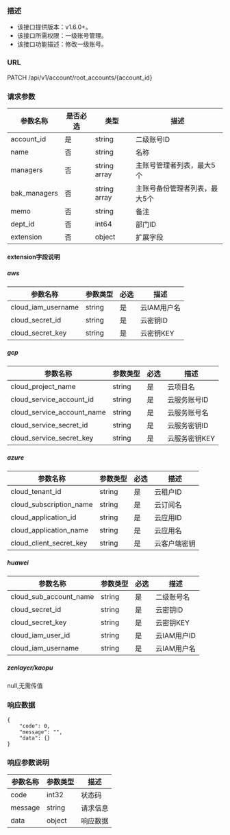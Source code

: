 ### 描述

- 该接口提供版本：v1.6.0+。
- 该接口所需权限：一级账号管理。
- 该接口功能描述：修改一级账号。

### URL

PATCH /api/v1/account/root_accounts/{account_id}

### 请求参数

| 参数名称         | 是否必选 | 类型           | 描述              |
|--------------|------|--------------|-----------------|
| account_id   | 是    | string       | 二级账号ID          |
| name         | 否    | string       | 名称              |
| managers     | 否    | string array | 主账号管理者列表，最大5个   |
| bak_managers | 否    | string array | 主账号备份管理者列表，最大5个 |
| memo         | 否    | string       | 备注              |
| dept_id      | 否    | int64        | 部门ID            |
| extension    | 否    | object       | 扩展字段            |

#### extension字段说明

##### aws

| 参数名称               | 参数类型   | 必选 | 描述      |
|--------------------|--------|----|---------|
| cloud_iam_username | string | 是  | 云IAM用户名 |
| cloud_secret_id    | string | 是  | 云密钥ID   |
| cloud_secret_key   | string | 是  | 云密钥KEY  |

##### gcp

| 参数名称                       | 参数类型   | 必选 | 描述       |
|----------------------------|--------|----|----------|
| cloud_project_name         | string | 是  | 云项目名     |
| cloud_service_account_id   | string | 是  | 云服务账号ID  |
| cloud_service_account_name | string | 是  | 云服务账号名   |
| cloud_service_secret_id    | string | 是  | 云服务密钥ID  |
| cloud_service_secret_key   | string | 是  | 云服务密钥KEY |

##### azure
| 参数名称                    | 参数类型   | 必选 | 描述     |
|-------------------------|--------|----|--------|
| cloud_tenant_id         | string | 是  | 云租户ID  |
| cloud_subscription_name | string | 是  | 云订阅名   |
| cloud_application_id    | string | 是  | 云应用ID  |
| cloud_application_name  | string | 是  | 云应用名   |
| cloud_client_secret_key | string | 是  | 云客户端密钥 |


##### huawei
| 参数名称                   | 参数类型   | 必选 | 描述       |
|------------------------|--------|----|----------|
| cloud_sub_account_name | string | 是  | 二级账号名    |
| cloud_secret_id        | string | 是  | 云密钥ID    |
| cloud_secret_key       | string | 是  | 云密钥KEY   |
| cloud_iam_user_id      | string | 是  | 云IAM用户ID |
| cloud_iam_username     | string | 是  | 云IAM用户名  |

##### zenlayer/kaopu

null,无需传值


### 响应数据
```
{
    "code": 0,
    "message": "",
    "data": {}
}

```

### 响应参数说明

| 参数名称    | 参数类型   | 描述   |
|---------|--------|------|
| code    | int32  | 状态码  |
| message | string | 请求信息 |
| data    | object | 响应数据 |
